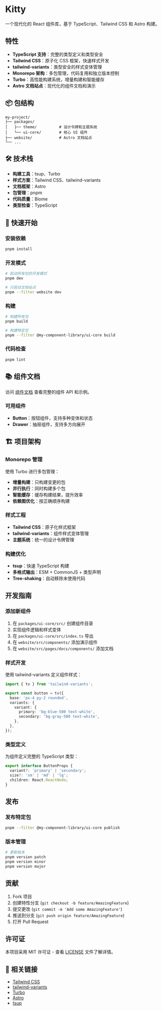 # Kitty

一个现代化的 React 组件库，基于 TypeScript、Tailwind CSS 和 Astro 构建。

##  特性

- **TypeScript 支持**：完整的类型定义和类型安全
- **Tailwind CSS**：原子化 CSS 框架，快速样式开发
- **tailwind-variants**：类型安全的样式变体管理
- **Monorepo 架构**：多包管理，代码复用和独立版本控制
- **Turbo**：高性能构建系统，增量构建和智能缓存
- **Astro 文档站点**：现代化的组件文档和演示

## 📦 包结构

```
my-project/
├── packages/
│   ├── theme/          # 设计令牌和主题系统
│   └── ui-core/        # 核心 UI 组件
├── website/            # Astro 文档站点
└── ...
```

## 🛠️ 技术栈

- **构建工具**：tsup、Turbo
- **样式方案**：Tailwind CSS、tailwind-variants
- **文档框架**：Astro
- **包管理**：pnpm
- **代码质量**：Biome
- **类型检查**：TypeScript

## 🚀 快速开始

### 安装依赖

```bash
pnpm install
```

### 开发模式

```bash
# 启动所有包的开发模式
pnpm dev

# 只启动文档站点
pnpm --filter website dev
```

### 构建

```bash
# 构建所有包
pnpm build

# 构建特定包
pnpm --filter @my-component-library/ui-core build
```

### 代码检查

```bash
pnpm lint
```

## 📚 组件文档

访问 [组件文档](http://localhost:4321) 查看完整的组件 API 和示例。

### 可用组件

- **Button**：按钮组件，支持多种变体和状态
- **Drawer**：抽屉组件，支持多方向展开

## 🏗️ 项目架构

### Monorepo 管理

使用 Turbo 进行多包管理：

- **增量构建**：只构建变更的包
- **并行执行**：同时构建多个包
- **智能缓存**：缓存构建结果，提升效率
- **依赖图优化**：按正确顺序构建

### 样式工程

- **Tailwind CSS**：原子化样式框架
- **tailwind-variants**：组件样式变体管理
- **主题系统**：统一的设计令牌管理

### 构建优化

- **tsup**：快速 TypeScript 构建
- **多格式输出**：ESM + CommonJS + 类型声明
- **Tree-shaking**：自动移除未使用代码

##  开发指南

### 添加新组件

1. 在 `packages/ui-core/src/` 创建组件目录
2. 实现组件逻辑和样式变体
3. 在 `packages/ui-core/src/index.ts` 导出
4. 在 `website/src/components/` 添加演示组件
5. 在 `website/src/pages/docs/components/` 添加文档

### 样式开发

使用 tailwind-variants 定义组件样式：

```typescript
import { tv } from 'tailwind-variants';

export const button = tv({
  base: 'px-4 py-2 rounded',
  variants: {
    variant: {
      primary: 'bg-blue-500 text-white',
      secondary: 'bg-gray-500 text-white',
    },
  },
});
```

### 类型定义

为组件定义完整的 TypeScript 类型：

```typescript
export interface ButtonProps {
  variant?: 'primary' | 'secondary';
  size?: 'sm' | 'md' | 'lg';
  children: React.ReactNode;
}
```

##  发布

### 发布特定包

```bash
pnpm --filter @my-component-library/ui-core publish
```

### 版本管理

```bash
# 更新版本
pnpm version patch
pnpm version minor
pnpm version major
```

##  贡献

1. Fork 项目
2. 创建特性分支 (`git checkout -b feature/AmazingFeature`)
3. 提交更改 (`git commit -m 'Add some AmazingFeature'`)
4. 推送到分支 (`git push origin feature/AmazingFeature`)
5. 打开 Pull Request

##  许可证

本项目采用 MIT 许可证 - 查看 [LICENSE](LICENSE) 文件了解详情。

## 🔗 相关链接

- [Tailwind CSS](https://tailwindcss.com/)
- [tailwind-variants](https://www.tailwind-variants.com/)
- [Turbo](https://turbo.build/)
- [Astro](https://astro.build/)
- [tsup](https://tsup.egoist.dev/)
```
